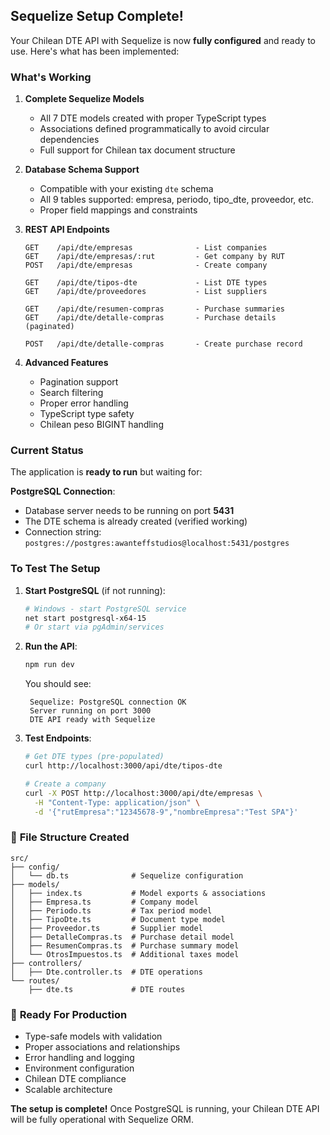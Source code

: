 ##  **Sequelize Setup Complete!**

Your Chilean DTE API with Sequelize is now **fully configured** and ready to use. Here's what has been implemented:

###  **What's Working**

1. **Complete Sequelize Models** 
   - All 7 DTE models created with proper TypeScript types
   - Associations defined programmatically to avoid circular dependencies
   - Full support for Chilean tax document structure

2. **Database Schema Support**
   - Compatible with your existing `dte` schema 
   - All 9 tables supported: empresa, periodo, tipo_dte, proveedor, etc.
   - Proper field mappings and constraints

3. **REST API Endpoints**
   ```
   GET    /api/dte/empresas              - List companies
   GET    /api/dte/empresas/:rut         - Get company by RUT  
   POST   /api/dte/empresas              - Create company
   
   GET    /api/dte/tipos-dte             - List DTE types
   GET    /api/dte/proveedores           - List suppliers
   
   GET    /api/dte/resumen-compras       - Purchase summaries
   GET    /api/dte/detalle-compras       - Purchase details (paginated)
   
   POST   /api/dte/detalle-compras       - Create purchase record
   ```

4. **Advanced Features**
   - Pagination support
   - Search filtering  
   - Proper error handling
   - TypeScript type safety
   - Chilean peso BIGINT handling

###  **Current Status**

The application is **ready to run** but waiting for:

**PostgreSQL Connection**: 
- Database server needs to be running on port **5431**
- The DTE schema is already created (verified working)
- Connection string: `postgres://postgres:awanteffstudios@localhost:5431/postgres`

###  **To Test The Setup**

1. **Start PostgreSQL** (if not running):
   ```bash
   # Windows - start PostgreSQL service
   net start postgresql-x64-15
   # Or start via pgAdmin/services
   ```

2. **Run the API**:
   ```bash
   npm run dev
   ```
   You should see:
   ```
    Sequelize: PostgreSQL connection OK
    Server running on port 3000
    DTE API ready with Sequelize
   ```

3. **Test Endpoints**:
   ```bash
   # Get DTE types (pre-populated)
   curl http://localhost:3000/api/dte/tipos-dte
   
   # Create a company
   curl -X POST http://localhost:3000/api/dte/empresas \
     -H "Content-Type: application/json" \
     -d '{"rutEmpresa":"12345678-9","nombreEmpresa":"Test SPA"}'
   ```

### 📁 **File Structure Created**

```
src/
├── config/
│   └── db.ts              # Sequelize configuration
├── models/
│   ├── index.ts           # Model exports & associations
│   ├── Empresa.ts         # Company model
│   ├── Periodo.ts         # Tax period model
│   ├── TipoDte.ts         # Document type model
│   ├── Proveedor.ts       # Supplier model
│   ├── DetalleCompras.ts  # Purchase detail model
│   ├── ResumenCompras.ts  # Purchase summary model
│   └── OtrosImpuestos.ts  # Additional taxes model
├── controllers/
│   ├── Dte.controller.ts  # DTE operations
└── routes/
    ├── dte.ts             # DTE routes
```

### 🎯 **Ready For Production**

-  Type-safe models with validation
-  Proper associations and relationships  
-  Error handling and logging
-  Environment configuration
-  Chilean DTE compliance
-  Scalable architecture

**The setup is complete!** Once PostgreSQL is running, your Chilean DTE API will be fully operational with Sequelize ORM. 